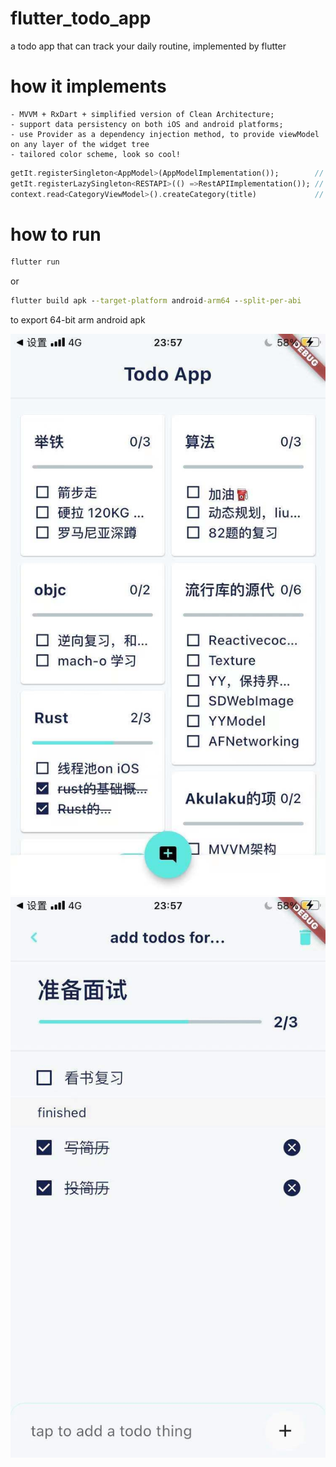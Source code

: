 # flutter_todo_app
a todo app that can track your daily routine, implemented by flutter

# how it implements

    - MVVM + RxDart + simplified version of Clean Architecture;
    - support data persistency on both iOS and android platforms;
    - use Provider as a dependency injection method, to provide viewModel on any layer of the widget tree
    - tailored color scheme, look so cool!

```dart
getIt.registerSingleton<AppModel>(AppModelImplementation());        // setup singleton
getIt.registerLazySingleton<RESTAPI>(() =>RestAPIImplementation()); // setup singleton for RestAPI
context.read<CategoryViewModel>().createCategory(title)             // get viewModel anywhere you want providing a context object
```

# how to run
```cmd
flutter run
```

or 

```cmd
flutter build apk --target-platform android-arm64 --split-per-abi
```

to export 64-bit arm android apk

![screenshot01](./screenshot01.png)
![screenshot02](./screenshot02.png)
